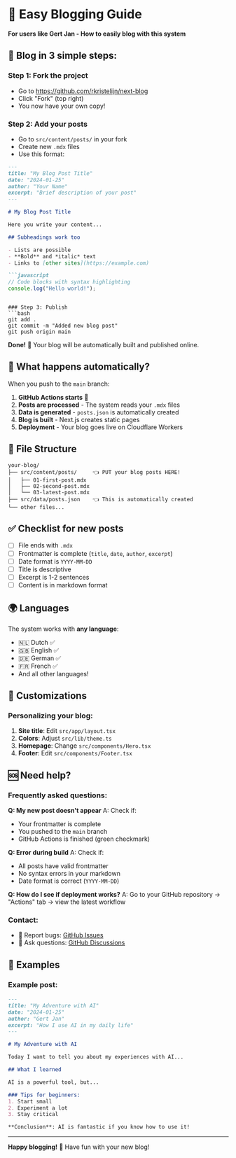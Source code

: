 # 📝 Easy Blogging Guide

**For users like Gert Jan - How to easily blog with this system**

## 🎯 Blog in 3 simple steps:

### Step 1: Fork the project
- Go to https://github.com/rkristelijn/next-blog
- Click "Fork" (top right)
- You now have your own copy!

### Step 2: Add your posts
- Go to `src/content/posts/` in your fork
- Create new `.mdx` files
- Use this format:

```markdown
---
title: "My Blog Post Title"
date: "2024-01-25"
author: "Your Name"
excerpt: "Brief description of your post"
---

# My Blog Post Title

Here you write your content...

## Subheadings work too

- Lists are possible
- **Bold** and *italic* text
- Links to [other sites](https://example.com)

```javascript
// Code blocks with syntax highlighting
console.log("Hello world!");
```
```

### Step 3: Publish
```bash
git add .
git commit -m "Added new blog post"
git push origin main
```

**Done!** 🎉 Your blog will be automatically built and published online.

## 🔄 What happens automatically?

When you push to the `main` branch:

1. **GitHub Actions starts** 🤖
2. **Posts are processed** - The system reads your `.mdx` files
3. **Data is generated** - `posts.json` is automatically created
4. **Blog is built** - Next.js creates static pages
5. **Deployment** - Your blog goes live on Cloudflare Workers

## 📁 File Structure

```
your-blog/
├── src/content/posts/     👈 PUT your blog posts HERE!
│   ├── 01-first-post.mdx
│   ├── 02-second-post.mdx
│   └── 03-latest-post.mdx
├── src/data/posts.json    👈 This is automatically created
└── other files...
```

## ✅ Checklist for new posts

- [ ] File ends with `.mdx`
- [ ] Frontmatter is complete (`title`, `date`, `author`, `excerpt`)
- [ ] Date format is `YYYY-MM-DD`
- [ ] Title is descriptive
- [ ] Excerpt is 1-2 sentences
- [ ] Content is in markdown format

## 🌍 Languages

The system works with **any language**:
- 🇳🇱 Dutch ✅
- 🇬🇧 English ✅  
- 🇩🇪 German ✅
- 🇫🇷 French ✅
- And all other languages!

## 🎨 Customizations

### Personalizing your blog:

1. **Site title**: Edit `src/app/layout.tsx`
2. **Colors**: Adjust `src/lib/theme.ts`
3. **Homepage**: Change `src/components/Hero.tsx`
4. **Footer**: Edit `src/components/Footer.tsx`

## 🆘 Need help?

### Frequently asked questions:

**Q: My new post doesn't appear**
A: Check if:
- Your frontmatter is complete
- You pushed to the `main` branch
- GitHub Actions is finished (green checkmark)

**Q: Error during build**
A: Check if:
- All posts have valid frontmatter
- No syntax errors in your markdown
- Date format is correct (`YYYY-MM-DD`)

**Q: How do I see if deployment works?**
A: Go to your GitHub repository → "Actions" tab → view the latest workflow

### Contact:
- 🐛 Report bugs: [GitHub Issues](https://github.com/rkristelijn/next-blog/issues)
- 💬 Ask questions: [GitHub Discussions](https://github.com/rkristelijn/next-blog/discussions)

## 🎉 Examples

### Example post:
```markdown
---
title: "My Adventure with AI"
date: "2024-01-25"
author: "Gert Jan"
excerpt: "How I use AI in my daily life"
---

# My Adventure with AI

Today I want to tell you about my experiences with AI...

## What I learned

AI is a powerful tool, but...

### Tips for beginners:
1. Start small
2. Experiment a lot
3. Stay critical

**Conclusion**: AI is fantastic if you know how to use it!
```

---

**Happy blogging!** 🚀 Have fun with your new blog!
